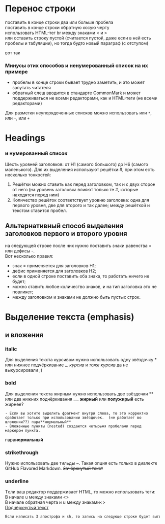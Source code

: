 # Перенос строки
поставить в конце строки два или больше пробела   
поставить в конце строки обратную косую черту \
использовать HTML-тег br между знаками < и > <br>
или оставить строку пустой (считается пустой, даже если в ней есть пробелы и табуляции), но тогда будто новый параграф (с отступом)

вот так
### Минусы этих способов и ненумерованный список на их примере
* пробелы в конце строки бывает трудно заметить, и это может запутать читателя
* обратный слеш вводится в стандарте CommonMark и может поддерживаться не всеми редакторами, как и HTML-теги (не всеми редакторами)

Для разметки неупорядоченных списков можно использовать или `*`, или `-`, или `+`

Headings
=
### и нумерованный список
Шесть уровней заголовков: от H1 (самого большого) до H6 (самого маленького). Для их выделения используют решётки #, при этом есть несколько тонкостей:

1. Решётки можно ставить как перед заголовком, так и с двух сторон от него (на уровень заголовка влияют только те #, которые находятся перед ним)
2. Количество решёток соответствует уровню заголовка: одна для первого уровня, две для второго и так далее; между решёткой и текстом ставится пробел.

Альтернативный способ выделения заголовков первого и второго уровня
-
на следующей строке после них нужно поставить знаки равенства = или дефисы -.   
Вот несколько правил:

* знак = применяется для заголовков H1;
* дефис применяется для заголовков H2;
* если в одной строке поставить оба знака, то работать ничего не будет;
* можно ставить любое количество знаков, и на тип заголовка это не повлияет;
* между заголовком и знаками не должно быть пустых строк.

Выделение текста (emphasis) 
=
и вложения
-
### italic
Для выделения текста курсивом нужно использовать одну звёздочку * или нижнее подчёркивание _. _курсив_ и *тоже курсив* да не выкурсировали ;)

### bold
Для выделения текста жирным нужно использовать две звёздочки ** или два нижних подчёркивания __. __жирный__ или **полужирый** есть жирнее?

    - Если вы хотите выделить фрагмент внутри слова, то это корректно сработает только при использовании звёздочек.  (не работает во вложении??) пара**нормальный**   
    - Вложенные пункты (nested) создаются четырьмя пробелами перед маркером пункта.
пара**нормальный**

### strikethrough
Нужно использовать две тильды ~. Такая опция есть только в диалекте GitHub Flavored Markdown. ~~Зачёркнутый текст~~

### underline
Tсли ваш редактор поддерживает HTML, то можно использовать теги:   
В начале u между знаками <>  
В начале обратная черта и u между знаками<>  
<u>Подчёркнутый текст</u>

```sh
Если написать 3 апострофа и sh, то запись на следующе строке будет выглядетькак в терминале. Закрыть на 3ей строке тремя апострофами
```
